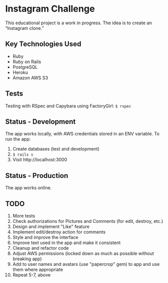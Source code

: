# Instagram Challenge

This educational project is a work in progress.  The idea is to create an “Instagram clone.”

## Key Technologies Used

* Ruby
* Ruby on Rails
* PostgreSQL
* Heroku
* Amazon AWS S3

## Tests

Testing with RSpec and Capybara using FactoryGirl: `$ rspec`

## Status - Development

The app works locally, with AWS credentials stored in an ENV variable.  To run the app:

1) Create databases (test and development)
2) `$ rails s`
3) Visit http://localhost:3000

## Status - Production

The app works online.

## TODO

1)  More tests
2)  Check authorizations for Pictures and Comments (for edit, destroy, etc.)
3)  Design and implement "Like" feature
4)  Implement edit/destroy action for comments
5)  Style and improve the interface
6)  Improve text used in the app and make it consistent
7)  Cleanup and refactor code
8)  Adjust AWS permissions (locked down as much as possible without breaking app)
9)  Add to user names and avatars (use "papercrop" gem) to app and use them where appropriate
10) Repeat 5-7, above

